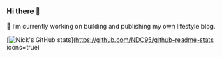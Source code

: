 ### Hi there 👋

 🔭 I’m currently working on building and publishing my own lifestyle blog.

[![Nick's GitHub stats](https://github-readme-stats.vercel.app/api?username=NDC95)](https://github.com/NDC95/github-readme-stats icons=true) 
